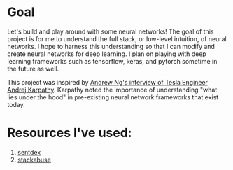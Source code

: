# Goal
Let's build and play around with some neural networks! The goal of this project is for me to understand the full stack, or low-level intuition, of neural networks. I hope to harness this understanding so that I can modify and create neural networks for deep learning. I plan on playing with deep learning frameworks such as tensorflow, keras, and pytorch sometime in the future as well.

This project was inspired by [Andrew Ng's interview of Tesla Engineer Andrej Karpathy](https://www.youtube.com/watch?v=_au3yw46lcg). Karpathy noted the importance of understanding "what lies under the hood" in pre-existing neural network frameworks that exist today.

# Resources I've used:
1. [sentdex](https://www.youtube.com/watch?v=Wo5dMEP_BbI)
2. [stackabuse](https://stackabuse.com/creating-a-neural-network-from-scratch-in-python/)

